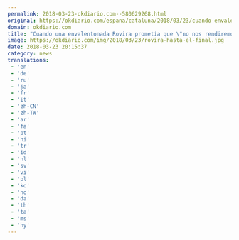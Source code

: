 ```yaml
---
permalink: 2018-03-23-okdiario.com--580629268.html
original: https://okdiario.com/espana/cataluna/2018/03/23/cuando-envalentonada-rovira-prometia-que-no-nos-rendiremos-2010184
domain: okdiario.com
title: "Cuando una envalentonada Rovira prometía que \"no nos rendiremos""
image: https://okdiario.com/img/2018/03/23/rovira-hasta-el-final.jpg
date: 2018-03-23 20:15:37
category: news
translations: 
 - 'en'
 - 'de'
 - 'ru'
 - 'ja'
 - 'fr'
 - 'it'
 - 'zh-CN'
 - 'zh-TW'
 - 'ar'
 - 'fa'
 - 'pt'
 - 'hi'
 - 'tr'
 - 'id'
 - 'nl'
 - 'sv'
 - 'vi'
 - 'pl'
 - 'ko'
 - 'no'
 - 'da'
 - 'th'
 - 'ta'
 - 'ms'
 - 'hy'
---
```


